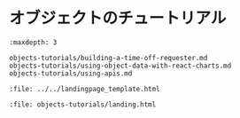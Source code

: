 # オブジェクトのチュートリアル

```{toctree}
:maxdepth: 3

objects-tutorials/building-a-time-off-requester.md
objects-tutorials/using-object-data-with-react-charts.md
objects-tutorials/using-apis.md

```

```{raw} html
:file: ../../landingpage_template.html
```

```{raw} html
:file: objects-tutorials/landing.html
```

